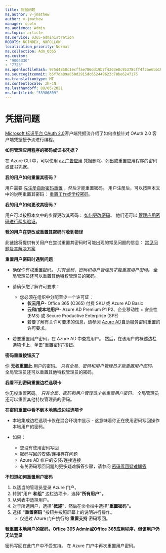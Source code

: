 ```yaml
---
title: 凭据问题
ms.author: v-jmathew
author: v-jmathew
manager: scotv
ms.audience: Admin
ms.topic: article
ms.service: o365-administration
ROBOTS: NOINDEX, NOFOLLOW
localization_priority: Normal
ms.collection: Adm_O365
ms.custom:
- "9004330"
- "7723"
ms.openlocfilehash: 975d4850c1ecffae786dd19b7f4363e0c95378cff4f3ae6bb1968af33ef810b0
ms.sourcegitcommit: b5f7da89a650d2915dc652449623c78be6247175
ms.translationtype: MT
ms.contentlocale: zh-CN
ms.lasthandoff: 08/05/2021
ms.locfileid: "53986809"
---
```

# <a name="issues-with-credentials"></a>凭据问题

[Microsoft 标识平台 OAuth 2.0](https://docs.microsoft.com/azure/active-directory/develop/v2-oauth2-client-creds-grant-flow)客户端凭据流介绍了如何直接针对 OAuth 2.0 客户端凭据授予流进行编程。

**如何管理应用程序的密码或证书凭据？**

在 Azure CLI 中，可以使用 [az 广告应用](https://docs.microsoft.com/cli/azure/ad/app/credential) 凭据删除、列出或重置应用程序的密码或证书凭据。

**我的用户如何重置其密码？**

用户需要 [先注册自助密码重置](https://docs.microsoft.com/azure/active-directory/user-help/active-directory-passwords-reset-register) ，然后才能重置密码。 用户注册后，可以按照本文中的说明重置其密码： [重置工作或学校密码](https://docs.microsoft.com/azure/active-directory/user-help/user-help-reset-password#how-to-reset-or-unlock-your-password-for-a-work-or-school-account)。

**我的用户如何更改其密码？**

用户可以按照本文中的步骤更改其密码： [如何更改密码](https://docs.microsoft.com/azure/active-directory/user-help/user-help-reset-password#how-to-change-your-password)。
他们还可以 [管理应用密码进行两步验证](https://docs.microsoft.com/azure/active-directory/user-help/multi-factor-authentication-end-user-app-passwords)。

**我的用户在更改或重置其密码时收到错误**

此链接将提供有关用户在尝试重置其密码时可能出现的常见问题的信息： [常见问题及其解决方案](https://docs.microsoft.com/azure/active-directory/user-help/user-help-reset-password#common-problems-and-their-solutions)

**重置用户密码时遇到问题**

- 确保你有权重置密码。 *只有全局、密码和用户管理员才能重置用户密码。* 全局管理员还可以重置其他特权管理员的密码。

- 请确保您了解许可要求：

  - 您必须在组织中分配至少一个许可证：
    - **仅云用户**- Office 365 (O365) 付费 SKU 或 Azure AD Basic
    - **云和/或本地用户**- Azure AD Premium P1 P2、企业移动性 + 安全性 (EMS) 或 Secure Productive Enterprise (SPE) 
    - 若要了解有关许可要求的信息，请参阅 [Azure AD](https://docs.microsoft.com/azure/active-directory/active-directory-passwords-licensing)自助服务密码重置的许可要求。
- 若要重置用户密码，在 Azure AD 中查找用户。 然后，在该用户的概述边栏选项卡上，单击"重置密码"按钮。

**密码重置按钮灰了**

你 **无权重置此** 用户的密码。 *只有全局、密码和用户管理员才能重置用户密码。* 全局管理员还可以重置其他特权管理员的密码。

**我看不到密码重置边栏选项卡**

你无权重置密码。 *只有全局、密码和用户管理员才能重置用户密码。* 全局管理员还可以重置其他特权管理员的密码。

**在密码重置中看不到本地集成边栏选项卡**

- 本地集成边栏选项卡仅在混合环境中显示 - 这意味着你正在使用密码写回操作本地用户的密码。

- 如果：

  - 您没有使用密码写回
  - 密码写回的安装/连接存在问题
  - Azure AD 帐户的安装/连接连接
  - 有关密码写回问题的更多疑难解答步骤，请参阅 [密码写回疑难解答](https://docs.microsoft.com/azure/active-directory/authentication/troubleshoot-sspr-writeback)

**不知道如何重置用户密码**

1. 以适当的管理员登录 Azure 门户。
2. 转到"用户 **和组"** 边栏选项卡，选择"**所有用户"。**
3. 从列表中选择用户。
4. 对于所选用户，选择"**概述**"，然后在命令栏中选择"**重置密码"。**
5. 选择 **"重置密码** "按钮并按照屏幕上的说明进行操作。
    - 仅通过 Azure 门户执行的 **重置支持** 密码写回。

**我重置本地用户的密码，Office 365 Admin或Office 365应用程序，但该用户仍无法登录**

密码写回在此门户中不受支持。 在 Azure 门户中再次重置用户密码。
